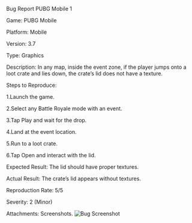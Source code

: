 Bug Report PUBG Mobile 1

Game: PUBG Mobile

Platform: Mobile

Version: 3.7

Type: Graphics

Description:
In any map, inside the event zone, if the player jumps onto a loot crate and lies down, the crate’s lid does not have a texture.

Steps to Reproduce:

1.Launch the game.

2.Select any Battle Royale mode with an event.

3.Tap Play and wait for the drop.

4.Land at the event location.

5.Run to a loot crate.

6.Tap Open and interact with the lid.

Expected Result:
The lid should have proper textures.

Actual Result:
The crate’s lid appears without textures.

Reproduction Rate:
5/5

Severity:
2 (Minor)

Attachments: Screenshots. ![Bug Screenshot](1.bug-report.pubgm.png)
